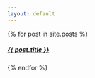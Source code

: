 ```yaml
---
layout: default
---
```


<div class="posts">
  {% for post in site.posts %}
    <h5><a href="{{ site.baseurl }}{{ post.url }}">{{ post.title }}</a></h5>
  {% endfor %}
</div>